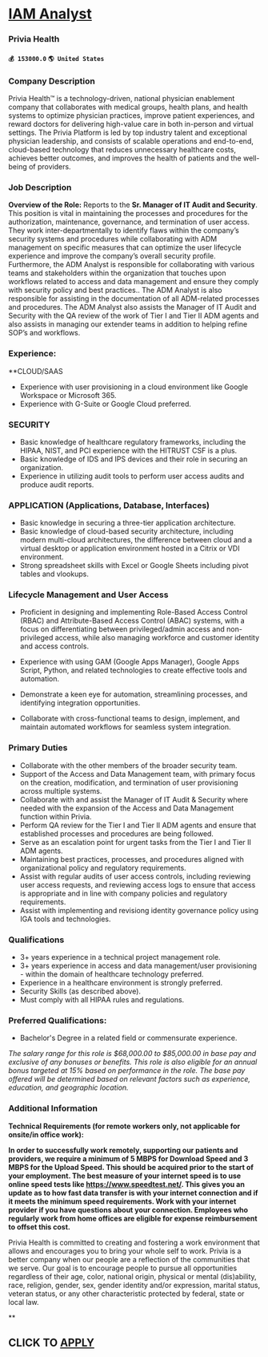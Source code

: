 # [IAM Analyst](https://www.remotewlb.com/apply/iam-analyst-55508)  
### Privia Health  
#### `💰 153000.0` `🌎 United States`  

### Company Description

Privia Health™ is a technology-driven, national physician enablement company that collaborates with medical groups, health plans, and health systems to optimize physician practices, improve patient experiences, and reward doctors for delivering high-value care in both in-person and virtual settings. The Privia Platform is led by top industry talent and exceptional physician leadership, and consists of scalable operations and end-to-end, cloud-based technology that reduces unnecessary healthcare costs, achieves better outcomes, and improves the health of patients and the well-being of providers.

### Job Description

 **Overview of the Role:** Reports to the **Sr. Manager of IT Audit and Security**. This position is vital in maintaining the processes and procedures for the authorization, maintenance, governance, and termination of user access. They work inter-departmentally to identify flaws within the company’s security systems and procedures while collaborating with ADM management on specific measures that can optimize the user lifecycle experience and improve the company’s overall security profile. Furthermore, the ADM Analyst is responsible for collaborating with various teams and stakeholders within the organization that touches upon workflows related to access and data management and ensure they comply with security policy and best practices.. The ADM Analyst is also responsible for assisting in the documentation of all ADM-related processes and procedures. The ADM Analyst also assists the Manager of IT Audit and Security with the QA review of the work of Tier I and Tier II ADM agents and
also assists in managing our extender teams in addition to helping refine SOP’s and workflows.

### Experience:

 **CLOUD/SAAS

  * Experience with user provisioning in a cloud environment like Google Workspace or Microsoft 365.
  * Experience with G-Suite or Google Cloud preferred.

### SECURITY

  * Basic knowledge of healthcare regulatory frameworks, including the HIPAA, NIST, and PCI experience with the HITRUST CSF is a plus.
  * Basic knowledge of IDS and IPS devices and their role in securing an organization.
  * Experience in utilizing audit tools to perform user access audits and produce audit reports.

### APPLICATION (Applications, Database, Interfaces)

  * Basic knowledge in securing a three-tier application architecture.
  * Basic knowledge of cloud-based security architecture, including modern multi-cloud architectures, the difference between cloud and a virtual desktop or application environment hosted in a Citrix or VDI environment.
  * Strong spreadsheet skills with Excel or Google Sheets including pivot tables and vlookups.

### Lifecycle Management and User Access

  * Proficient in designing and implementing Role-Based Access Control (RBAC) and Attribute-Based Access Control (ABAC) systems, with a focus on differentiating between privileged/admin access and non-privileged access, while also managing workforce and customer identity and access controls. 

  * Experience with using GAM (Google Apps Manager), Google Apps Script, Python, and related technologies to create effective tools and automation.

  * Demonstrate a keen eye for automation, streamlining processes, and identifying integration opportunities.
  * Collaborate with cross-functional teams to design, implement, and maintain automated workflows for seamless system integration.

### Primary Duties

  * Collaborate with the other members of the broader security team.
  * Support of the Access and Data Management team, with primary focus on the creation, modification, and termination of user provisioning across multiple systems.
  * Collaborate with and assist the Manager of IT Audit & Security where needed with the expansion of the Access and Data Management function within Privia.
  * Perform QA review for the Tier I and Tier II ADM agents and ensure that established processes and procedures are being followed.
  * Serve as an escalation point for urgent tasks from the Tier I and Tier II ADM agents.
  * Maintaining best practices, processes, and procedures aligned with organizational policy and regulatory requirements.
  * Assist with regular audits of user access controls, including reviewing user access requests, and reviewing access logs to ensure that access is appropriate and in line with company policies and regulatory requirements.
  * Assist with implementing and revisiong identity governance policy using IGA tools and technologies.

### Qualifications

  * 3+ years experience in a technical project management role.
  * 3+ years experience in access and data management/user provisioning - within the domain of healthcare technology preferred.
  * Experience in a healthcare environment is strongly preferred.
  * Security Skills (as described above).
  * Must comply with all HIPAA rules and regulations.

### Preferred Qualifications:

  * Bachelor's Degree in a related field or commensurate experience.

_The salary range for this role is $68,000.00 to $85,000.00 in base pay and exclusive of any bonuses or benefits. This role is also eligible for an annual bonus targeted at 15% based on performance in the role. The base pay offered will be determined based on relevant factors such as experience, education, and geographic location._

### Additional Information

**﻿Technical Requirements (for remote workers only, not applicable for onsite/in office work):**

**In order to successfully work remotely, supporting our patients and providers, we require a minimum of 5 MBPS for Download Speed and 3 MBPS for the Upload Speed. This should be acquired prior to the start of your employment. The best measure of your internet speed is to use online speed tests like https://www.speedtest.net/. This gives you an update as to how fast data transfer is with your internet connection and if it meets the minimum speed requirements. Work with your internet provider if you have questions about your connection. Employees who regularly work from home offices are eligible for expense reimbursement to offset this cost.**

Privia Health is committed to creating and fostering a work environment that allows and encourages you to bring your whole self to work. Privia is a better company when our people are a reflection of the communities that we serve. Our goal is to encourage people to pursue all opportunities regardless of their age, color, national origin, physical or mental (dis)ability, race, religion, gender, sex, gender identity and/or expression, marital status, veteran status, or any other characteristic protected by federal, state or local law.

**

  
## CLICK TO [APPLY](https://www.remotewlb.com/apply/iam-analyst-55508)

